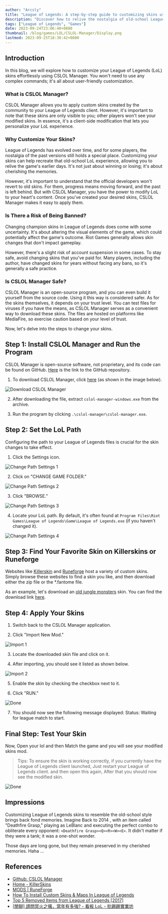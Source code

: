 ```yaml
---
author: "Arcsly"
title: "League of Legends: A step-by-step guide to customizing skins using CSLOL Manager"
description: "Discover how to relive the nostalgia of old-school League of Legends by customizing your skins with CSLOL Manager. Follow these simple steps to transform your gaming experience."
tags: ["League of Legends", "Games"]
date: 2023-09-24T23:06:40+0800
thumbnail: /blog/games/LOL/CSLOL-Manager/Display.png
lastmod: 2023-09-25T18:30:42+0800
---
```


## Introduction

In this blog, we will explore how to customize your League of Legends (LoL) skins effortlessly using CSLOL Manager. You won't need to use any complex commands; it's all about user-friendly customization.

### What is CSLOL Manager?

CSLOL Manager allows you to apply custom skins created by the community to your League of Legends client. However, it's important to note that these skins are only visible to you; other players won't see your modified skins. In essence, it's a client-side modification that lets you personalize your LoL experience.

### Why Customize Your Skins?

League of Legends has evolved over time, and for some players, the nostalgia of the past versions still holds a special place. Customizing your skins can help recreate that old-school LoL experience, allowing you to relive the game's earlier days. It's not just about winning or losing; it's about cherishing the memories.

However, it's important to understand that the official developers won't revert to old skins. For them, progress means moving forward, and the past is left behind. But with CSLOL Manager, you have the power to modify LoL to your heart's content. Once you've created your desired skins, CSLOL Manager makes it easy to apply them.

### Is There a Risk of Being Banned?

Changing champion skins in League of Legends does come with some uncertainty. It's about altering the visual elements of the game, which could potentially affect the game's outcome. Riot Games generally allows skin changes that don't impact gameplay.

However, there's a slight risk of account suspension in some cases. To stay safe, avoid changing skins that you've paid for. Many players, including the author, have changed skins for years without facing any bans, so it's generally a safe practice.

### Is CSLOL Manager Safe?

CSLOL Manager is an open-source program, and you can even build it yourself from the source code. Using it this way is considered safer. As for the skins themselves, it depends on your trust level. You can test files for viruses if you have the means, as CSLOL Manager serves as a convenient way to download these skins. The files are hosted on platforms like MediaFire, so exercise caution based on your level of trust.

Now, let's delve into the steps to change your skins.

## Step 1: Install CSLOL Manager and Run the Program

CSLOL Manager is open-source software, not proprietary, and its code can be found on GitHub. [Here](https://github.com/LeagueToolkit/cslol-manager) is the link to the GitHub repository.

1. To download CSLOL Manager, click [here](https://github.com/LeagueToolkit/cslol-manager/releases/tag/2023-09-17-cb6885f) (as shown in the image below).

![Download CSLOL Manager](/blog/games/LOL/CSLOL-Manager/download-cslol-manager.png)

2. After downloading the file, extract `cslol-manager-windows.exe` from the archive.

3. Run the program by clicking `.\cslol-manager\cslol-manager.exe`.

## Step 2: Set the LoL Path

Configuring the path to your League of Legends files is crucial for the skin changes to take effect.

1. Click the Settings icon.

![Change Path Settings 1](/blog/games/LOL/CSLOL-Manager/Setting-PATH-1.png)

2. Click on "CHANGE GAME FOLDER."

![Change Path Settings 2](/blog/games/LOL/CSLOL-Manager/Setting-PATH-2.png)

3. Click "BROWSE."

![Change Path Settings 3](/blog/games/LOL/CSLOL-Manager/Setting-PATH-3.png)

4. Locate your LoL path. By default, it's often found at `Program Files\Riot Games\League of Legends\Game\League of Legends.exe` (if you haven't changed it).

![Change Path Settings 4](/blog/games/LOL/CSLOL-Manager/Setting-PATH-4.png)

## Step 3: Find Your Favorite Skin on Killerskins or Runeforge

Websites like [Killerskin](https://killerskins.com/) and [Runeforge](https://www.runeforge.io/mods) host a variety of custom skins. Simply browse these websites to find a skin you like, and then download either the zip file or the *.fantome file.

As an example, let's download an [old jungle monsters](https://killerskins.com/frachlitz/mods/misc/jungle-creeps/old-jungle-monsters-rift-herald/) skin. You can find the download link [here](https://drive.google.com/file/d/1-ha5O7lo4ImbGKALrK9PzX-DaMYWf8OU/view).

## Step 4: Apply Your Skins

1. Switch back to the CSLOL Manager application.

2. Click "Import New Mod."

![Import 1](/blog/games/LOL/CSLOL-Manager/IMPORT-1.png)

3. Locate the downloaded skin file and click on it.

4. After importing, you should see it listed as shown below.

![Import 2](/blog/games/LOL/CSLOL-Manager/IMPORT-2.png)

5. Enable the skin by checking the checkbox next to it.

6. Click "RUN."

![Done](/blog/games/LOL/CSLOL-Manager/Done.png)

7. You should now see the following message displayed: Status: Waiting for league match to start.

## Final Step: Test Your Skin

Now, Open your lol and then Match the game and you will see your modified skins mod.

>Tips: To ensure the skin is working correctly, if you currently have the League of Legends client launched, Just restart your League of Legends client. and then open this again, After that you should now see the modified skin.

![Done](/blog/games/LOL/CSLOL-Manager/Display.png)

## Impressions

Customizing League of Legends skins to resemble the old-school style brings back fond memories. Imagine Back to 2014 , with an item called "Deathfire Grasp," playing as LeBlanc and executing the perfect combo to obliterate every opponent: `<Deathfire Grasp><Q><R><W><E>`. It didn't matter if they were a tank; it was a one-shot wonder. 

Those days are long gone, but they remain preserved in my cherished memories. Haha ...

## References

- [Github: CSLOL Manager](https://github.com/LeagueToolkit/cslol-manager)
- [Home - KillerSkins](https://killerskins.com/)
- [MODS | RuneForge](https://www.runeforge.io/mods)
- [How To Install Custom Skins & Maps In League of Legends](https://onion.tube/watch?v=BGVK4ZwGa6c)
- [Top 5 Removed Items from League of Legends [2017]](https://onion.tube/watch?v=5bo3G3avGNo)
- [[閒聊] 請問冥火之擁，當年有多強? - 看板 LoL - 批踢踢實業坊](https://www.ptt.cc/bbs/LoL/M.1693984221.A.B70.html)